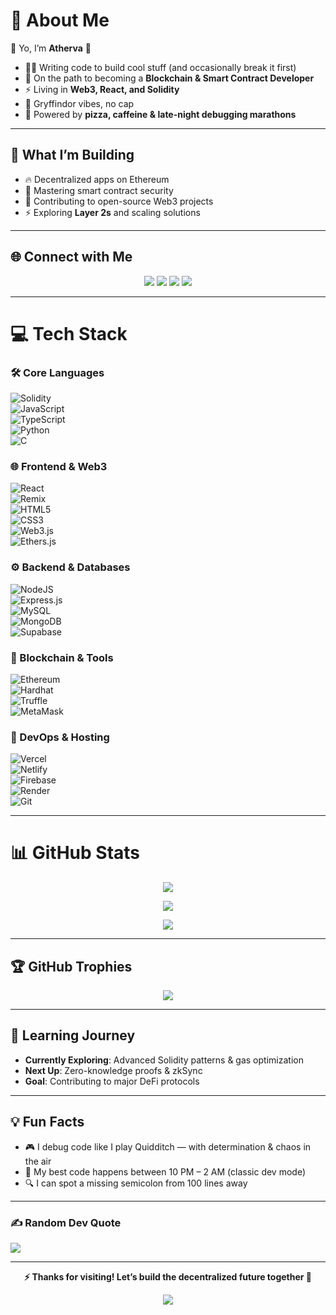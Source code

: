 # 💫 About Me
👋 Yo, I’m **Atherva** 🦇  
- 🧑‍💻 Writing code to build cool stuff (and occasionally break it first)  
- 🔗 On the path to becoming a **Blockchain & Smart Contract Developer**  
- ⚡ Living in **Web3, React, and Solidity**  
- 🦁 Gryffindor vibes, no cap  
- 🍕 Powered by **pizza, caffeine & late-night debugging marathons**  

---

## 🚀 What I’m Building
- 🔥 Decentralized apps on Ethereum  
- 🔐 Mastering smart contract security  
- 🌟 Contributing to open-source Web3 projects  
- ⚡ Exploring **Layer 2s** and scaling solutions  

---

## 🌐 Connect with Me
<p align="center">
<a href="https://www.instagram.com/atherva_innit/"><img src="https://img.shields.io/badge/Instagram-%23E4405F?style=for-the-badge&logo=Instagram&logoColor=white"></a>
<a href="https://www.linkedin.com/in/atherva-salunke-5ba508299/"><img src="https://img.shields.io/badge/LinkedIn-%230077B5?style=for-the-badge&logo=linkedin&logoColor=white"></a>
<a href="https://x.com/ATsTweeting"><img src="https://img.shields.io/badge/Twitter-black?style=for-the-badge&logo=X&logoColor=white"></a>
<a href="mailto:athervasalunke1805@gmail.com"><img src="https://img.shields.io/badge/Email-D14836?style=for-the-badge&logo=gmail&logoColor=white"></a>
</p>

---

# 💻 Tech Stack  

### 🛠 Core Languages  
![Solidity](https://img.shields.io/badge/Solidity-363636?style=for-the-badge&logo=solidity&logoColor=white)  
![JavaScript](https://img.shields.io/badge/JavaScript-323330?style=for-the-badge&logo=javascript&logoColor=F7DF1E)  
![TypeScript](https://img.shields.io/badge/TypeScript-007ACC?style=for-the-badge&logo=typescript&logoColor=white)  
![Python](https://img.shields.io/badge/Python-3670A0?style=for-the-badge&logo=python&logoColor=ffdd54)  
![C](https://img.shields.io/badge/C-00599C?style=for-the-badge&logo=c&logoColor=white)  

### 🌐 Frontend & Web3  
![React](https://img.shields.io/badge/React-20232a?style=for-the-badge&logo=react&logoColor=61DAFB)  
![Remix](https://img.shields.io/badge/Remix-000?style=for-the-badge&logo=remix&logoColor=white)  
![HTML5](https://img.shields.io/badge/HTML5-E34F26?style=for-the-badge&logo=html5&logoColor=white)  
![CSS3](https://img.shields.io/badge/CSS3-1572B6?style=for-the-badge&logo=css3&logoColor=white)  
![Web3.js](https://img.shields.io/badge/Web3.js-F16822?style=for-the-badge&logo=web3.js&logoColor=white)  
![Ethers.js](https://img.shields.io/badge/Ethers.js-7A98FB?style=for-the-badge&logo=ethereum&logoColor=white)  

### ⚙️ Backend & Databases  
![NodeJS](https://img.shields.io/badge/Node.js-6DA55F?style=for-the-badge&logo=node.js&logoColor=white)  
![Express.js](https://img.shields.io/badge/Express.js-404d59?style=for-the-badge&logo=express&logoColor=61DAFB)  
![MySQL](https://img.shields.io/badge/MySQL-4479A1?style=for-the-badge&logo=mysql&logoColor=white)  
![MongoDB](https://img.shields.io/badge/MongoDB-4ea94b?style=for-the-badge&logo=mongodb&logoColor=white)  
![Supabase](https://img.shields.io/badge/Supabase-3ECF8E?style=for-the-badge&logo=supabase&logoColor=white)  

### 🔗 Blockchain & Tools  
![Ethereum](https://img.shields.io/badge/Ethereum-3C3C3D?style=for-the-badge&logo=Ethereum&logoColor=white)  
![Hardhat](https://img.shields.io/badge/Hardhat-FFF100?style=for-the-badge&logo=hardhat&logoColor=black)  
![Truffle](https://img.shields.io/badge/Truffle-5E464D?style=for-the-badge&logo=truffle&logoColor=white)  
![MetaMask](https://img.shields.io/badge/MetaMask-F6851B?style=for-the-badge&logo=metamask&logoColor=white)  

### 🚀 DevOps & Hosting  
![Vercel](https://img.shields.io/badge/Vercel-000000?style=for-the-badge&logo=vercel&logoColor=white)  
![Netlify](https://img.shields.io/badge/Netlify-000000?style=for-the-badge&logo=netlify&logoColor=00C7B7)  
![Firebase](https://img.shields.io/badge/Firebase-039BE5?style=for-the-badge&logo=firebase)  
![Render](https://img.shields.io/badge/Render-46E3B7?style=for-the-badge&logo=render&logoColor=white)  
![Git](https://img.shields.io/badge/Git-F05033?style=for-the-badge&logo=git&logoColor=white)  

---

# 📊 GitHub Stats
<div align="center">
  
![](https://github-readme-stats.vercel.app/api?username=AtWritesProg&theme=shadow_green&hide_border=false&include_all_commits=false&count_private=false)  

![](https://nirzak-streak-stats.vercel.app/?user=AtWritesProg&theme=shadow_green&hide_border=false)  

![](https://github-readme-stats.vercel.app/api/top-langs/?username=AtWritesProg&theme=shadow_green&hide_border=false&include_all_commits=false&count_private=false&layout=compact)  

</div>

---

## 🏆 GitHub Trophies
<div align="center">
  
![](https://github-profile-trophy.vercel.app/?username=AtWritesProg&theme=monokai&no-frame=false&no-bg=true&margin-w=4)  

</div>

---

## 🌱 Learning Journey
- **Currently Exploring**: Advanced Solidity patterns & gas optimization  
- **Next Up**: Zero-knowledge proofs & zkSync  
- **Goal**: Contributing to major DeFi protocols  

---

## 💡 Fun Facts
- 🎮 I debug code like I play Quidditch — with determination & chaos in the air  
- 🌙 My best code happens between 10 PM – 2 AM (classic dev mode)  
- 🔍 I can spot a missing semicolon from 100 lines away  

---

### ✍️ Random Dev Quote
![](https://quotes-github-readme.vercel.app/api?type=horizontal&theme=radical)  

---

<div align="center">

**⚡ Thanks for visiting! Let’s build the decentralized future together 🚀**  

[![](https://visitcount.itsvg.in/api?id=AtWritesProg&icon=0&color=0)](https://visitcount.itsvg.in)  

</div>

